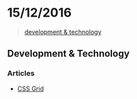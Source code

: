 # 15/12/2016

> [development & technology](#development--technology)

## Development & Technology

### Articles
- [CSS Grid](http://meyerweb.com/eric/thoughts/2016/12/05/css-grid/)
